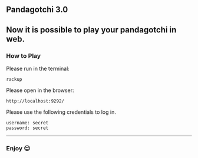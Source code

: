 ## Pandagotchi 3.0

Now it is possible to play **your pandagotchi** in web. 
--------------------------------------------------------------------------------------------

### How to Play
Please run in the terminal:
```
rackup
```

Please open in the browser:
```
http://localhost:9292/
```

Please use the following credentials to log in.
```
username: secret
password: secret
```
------------------------------------------------------------------------------------------------------------

### Enjoy 😌